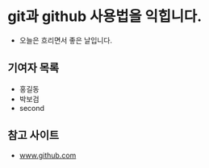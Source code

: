 # git과 github 사용법을 익힙니다.
- 오늘은 흐리면서 좋은 날입니다.

## 기여자 목록
- 홍길동 
- 박보검
- second

## 참고 사이트
- www.github.com
